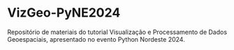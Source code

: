 # VizGeo-PyNE2024
Repositório de materiais do tutorial Visualização e Processamento de Dados Geoespaciais, apresentado no evento Python Nordeste 2024.
